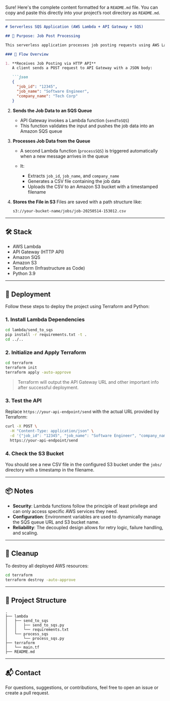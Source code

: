 Sure! Here's the complete content formatted for a `README.md` file. You can copy and paste this directly into your project’s root directory as `README.md`.

---

````markdown
# Serverless SQS Application (AWS Lambda + API Gateway + SQS)

## 📌 Purpose: Job Post Processing

This serverless application processes job posting requests using AWS Lambda, API Gateway, and SQS. It is designed to demonstrate a decoupled architecture for handling asynchronous job submissions and processing.

### 🔄 Flow Overview

1. **Receives Job Posting via HTTP API**  
   A client sends a POST request to API Gateway with a JSON body:

   ```json
   {
     "job_id": "12345",
     "job_name": "Software Engineer",
     "company_name": "Tech Corp"
   }
````

2. **Sends the Job Data to an SQS Queue**

   * API Gateway invokes a Lambda function (`sendToSQS`)
   * This function validates the input and pushes the job data into an Amazon SQS queue

3. **Processes Job Data from the Queue**

   * A second Lambda function (`processSQS`) is triggered automatically when a new message arrives in the queue
   * It:

     * Extracts `job_id`, `job_name`, and `company_name`
     * Generates a CSV file containing the job data
     * Uploads the CSV to an Amazon S3 bucket with a timestamped filename

4. **Stores the File in S3**
   Files are saved with a path structure like:

   ```
   s3://your-bucket-name/jobs/job-20250514-153012.csv
   ```

---

## 🛠️ Stack

* AWS Lambda
* API Gateway (HTTP API)
* Amazon SQS
* Amazon S3
* Terraform (Infrastructure as Code)
* Python 3.9

---

## 🚀 Deployment

Follow these steps to deploy the project using Terraform and Python:

### 1. Install Lambda Dependencies

```bash
cd lambda/send_to_sqs
pip install -r requirements.txt -t .
cd ../..
```

### 2. Initialize and Apply Terraform

```bash
cd terraform
terraform init
terraform apply -auto-approve
```

> Terraform will output the API Gateway URL and other important info after successful deployment.

### 3. Test the API

Replace `https://your-api-endpoint/send` with the actual URL provided by Terraform:

```bash
curl -X POST \
  -H "Content-Type: application/json" \
  -d '{"job_id": "12345", "job_name": "Software Engineer", "company_name": "Tech Corp"}' \
  https://your-api-endpoint/send
```

### 4. Check the S3 Bucket

You should see a new CSV file in the configured S3 bucket under the `jobs/` directory with a timestamp in the filename.

---

## 📦 Notes

* **Security**: Lambda functions follow the principle of least privilege and can only access specific AWS services they need.
* **Configuration**: Environment variables are used to dynamically manage the SQS queue URL and S3 bucket name.
* **Reliability**: The decoupled design allows for retry logic, failure handling, and scaling.

---

## 🔁 Cleanup

To destroy all deployed AWS resources:

```bash
cd terraform
terraform destroy -auto-approve
```

---

## 📁 Project Structure

```
.
├── lambda
│   ├── send_to_sqs
│   │   ├── send_to_sqs.py
│   │   └── requirements.txt
│   └── process_sqs
│       └── process_sqs.py
├── terraform
│   └── main.tf
├── README.md
```

---

## 📬 Contact

For questions, suggestions, or contributions, feel free to open an issue or create a pull request.
